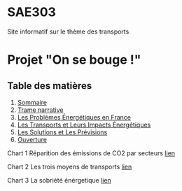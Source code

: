 # SAE303


Site informatif sur le thème des transports

# Projet "On se bouge !"

## Table des matières

1. [Sommaire](#sommaire)
2. [Trame narrative](#trame-narrative)
3. [Les Problèmes Énergétiques en France](#les-problèmes-énergétiques-en-france)
4. [Les Transports et Leurs Impacts Énergétiques](#les-transports-et-leurs-impacts-énergétiques)
5. [Les Solutions et Les Prévisions](#les-solutions-et-les-prévisions)
6. [Ouverture](#ouverture)

Chart 1 Réparition des émissions de CO2 par secteurs [lien](https://www.statistiques.developpement-durable.gouv.fr/media/6324/download?inline)

Chart 2 Les trois moyens de transports [lien](https://www.statistiques.developpement-durable.gouv.fr/media/6324/download?inline)

Chart 3 La sobriété énérgetique [lien](https://fr.statista.com/statistiques/713440/nombre-velos-assistance-electrique-vendus-france/)
